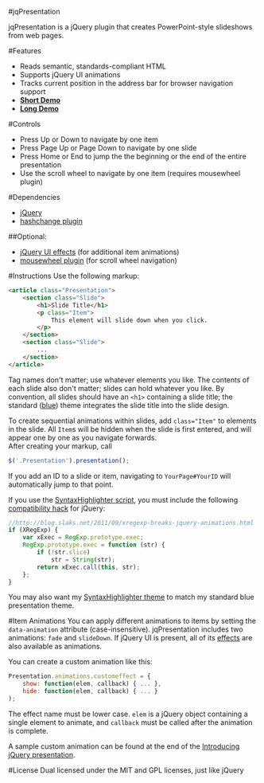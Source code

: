 #jqPresentation

jqPresentation is a jQuery plugin that creates PowerPoint-style slideshows from web pages.

#Features
 - Reads semantic, standards-compliant HTML
 - Supports jQuery UI animations
 - Tracks current position in the address bar for browser navigation support
 - [**Short Demo**](http://jqPresentation.slaks.net/)
 - [**Long Demo**](http://jqPresentation.slaks.net/Demos/Introducing-jQuery)


#Controls
 - Press Up or Down to navigate by one item
 - Press Page Up or Page Down to navigate by one slide
 - Press Home or End to jump the the beginning or the end of the entire presentation
 - Use the scroll wheel to navigate by one item (requires mousewheel plugin)

#Dependencies
 - [jQuery](http://jquery.com)
 - [hashchange plugin](https://github.com/cowboy/jquery-hashchange/)

##Optional:
 - [jQuery UI effects](http://jqueryui.com)  (for additional item animations)
 - [mousewheel plugin](https://github.com/brandonaaron/jquery-mousewheel) (for scroll wheel navigation)

#Instructions
Use the following markup:

```html
<article class="Presentation">
	<section class="Slide">
		<h1>Slide Title</h1>
		<p class="Item">
			This element will slide down when you click.
		</p>
	</section>
	<section class="Slide">
		...
	</section>
</article>
```
Tag names don't matter; use whatever elements you like.  The contents of each slide also don't matter; slides can hold whatever you like.  By convention, all slides should have an `<h1>` containing a slide title; the standard ([blue](https://github.com/SLaks/jqPresentation/blob/master/Source/CSS/jqPresentation.Blue.css)) theme integrates the slide title into the slide design.

To create sequential animations within slides, add `class="Item"` to elements in the slide.  All `Item`s will be hidden when the slide is first entered, and will appear one by one as you navigate forwards.  
After creating your markup, call

```js
$('.Presentation').presentation();
```
If you add an ID to a slide or item, navigating to `YourPage#YourID` will automatically jump to that point.

If you use the [SyntaxHighlighter script](http://alexgorbatchev.com/SyntaxHighlighter/), you must include the following [compatibility hack](http://blog.slaks.net/2011/09/xregexp-breaks-jquery-animations.html) for jQuery:

```js
//http://blog.slaks.net/2011/09/xregexp-breaks-jquery-animations.html
if (XRegExp) {
    var xExec = RegExp.prototype.exec;
    RegExp.prototype.exec = function (str) {
        if (!str.slice)
            str = String(str);
        return xExec.call(this, str);
    };
}
```

You may also want my [SyntaxHighlighter theme](https://github.com/SLaks/jqPresentation/blob/master/Demos/SyntaxHighlighter/shCore.Blue.css) to match my standard blue presentation theme.

#Item Animations
You can apply different animations to items by setting the `data-animation` attribute (case-insensitive).  jqPresentation includes two animations: `fade` and `slideDown`.  If jQuery UI is present, all of its [effects](http://jqueryui.com/demos/effect/) are also available as animations.

You can create a custom animation like this:

```js
Presentation.animations.customeffect = {
	show: function(elem, callback) { ... },
	hide: function(elem, callback) { ... }
);
```

The effect name must be lower case.  `elem` is a jQuery object containing a single element to animate, and `callback` must be called after the animation is complete.

A sample custom animation can be found at the end of the [Introducing jQuery presentation](https://github.com/SLaks/jqPresentation/blob/master/Demos/Introducing-jQuery/index.html#L1216).

#License
 Dual licensed under the MIT and GPL licenses, just like jQuery